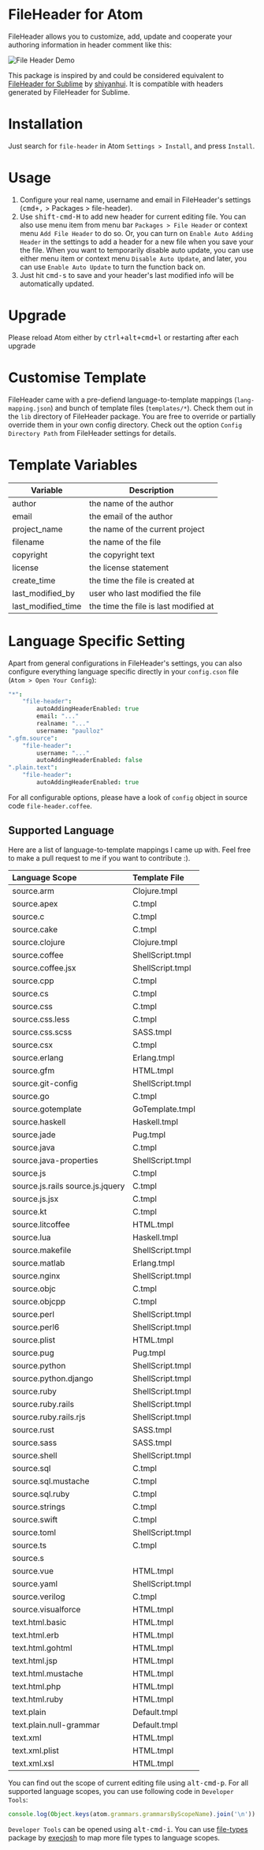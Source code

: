 <!--
@Author: Guan Gui <guiguan>
@Date:   2016-01-21T00:47:29+11:00
@Email:  root@guiguan.net
@Last modified by:   guiguan
@Last modified time: 2016-12-11T03:45:22+11:00
-->
# FileHeader for Atom
FileHeader allows you to customize, add, update and cooperate your authoring information in header comment like this:

![File Header Demo](https://raw.githubusercontent.com/guiguan/file-header/master/demo.gif)

This package is inspired by and could be considered equivalent to [FileHeader for Sublime](https://github.com/shiyanhui/FileHeader) by [shiyanhui](https://github.com/shiyanhui). It is compatible with headers generated by FileHeader for Sublime.

# Installation
Just search for `file-header` in Atom `Settings > Install`, and press `Install`.

# Usage
1. Configure your real name, username and email in FileHeader's settings (<kbd>cmd+,</kbd> > Packages > file-header).
2. Use <kbd>shift-cmd-H</kbd> to add new header for current editing file. You can also use menu item from menu bar `Packages > File Header` or context menu `Add File Header` to do so. Or, you can turn on `Enable Auto Adding Header` in the settings to add a header for a new file when you save your the file. When you want to temporarily disable auto update, you can use either menu item or context menu `Disable Auto Update`, and later, you can use `Enable Auto Update` to turn the function back on.
3. Just hit <kbd>cmd-s</kbd> to save and your header's last modified info will be automatically updated.

# Upgrade
Please reload Atom either by <kbd>ctrl+alt+cmd+l</kbd> or restarting after each upgrade

# Customise Template
FileHeader came with a pre-defiend language-to-template mappings (`lang-mapping.json`) and bunch of template files (`templates/*`). Check them out in the `lib` directory of FileHeader package. You are free to override or partially override them in your own config directory. Check out the option `Config Directory Path` from FileHeader settings for details.

# Template Variables
| Variable           | Description                             |
|--------------------|-----------------------------------------|
| author             | the name of the author                  |
| email              | the email of the author                 |
| project_name       | the name of the current project         |
| filename           | the name of the file                    |
| copyright          | the copyright text                      |
| license            | the license statement                   |
| create_time        | the time the file is created at         |
| last_modified_by   | user who last modified the file         |
| last_modified_time | the time the file is last modified at   |

# Language Specific Setting
Apart from general configurations in FileHeader's settings, you can also configure everything language specific directly in your `config.cson` file (`Atom > Open Your Config`):

```CoffeeScript
"*":
    "file-header":
        autoAddingHeaderEnabled: true
        email: "..."
        realname: "..."
        username: "paulloz"
".gfm.source":
    "file-header":
        username: "..."
        autoAddingHeaderEnabled: false
".plain.text":
    "file-header":
        autoAddingHeaderEnabled: true
```

For all configurable options, please have a look of `config` object in source code `file-header.coffee`.

## Supported Language
Here are a list of language-to-template mappings I came up with. Feel free to make a pull request to me if you want to contribute :).

| Language Scope | Template File |
| :------------- | :------------ |
|source.arm|Clojure.tmpl|
|source.apex|C.tmpl|
|source.c|C.tmpl|
|source.cake|C.tmpl|
|source.clojure|Clojure.tmpl|
|source.coffee|ShellScript.tmpl|
|source.coffee.jsx|ShellScript.tmpl|
|source.cpp|C.tmpl|
|source.cs|C.tmpl|
|source.css|C.tmpl|
|source.css.less|C.tmpl|
|source.css.scss|SASS.tmpl|
|source.csx|C.tmpl|
|source.erlang|Erlang.tmpl|
|source.gfm|HTML.tmpl|
|source.git-config|ShellScript.tmpl|
|source.go|C.tmpl|
|source.gotemplate|GoTemplate.tmpl|
|source.haskell|Haskell.tmpl|
|source.jade|Pug.tmpl|
|source.java|C.tmpl|
|source.java-properties|ShellScript.tmpl|
|source.js|C.tmpl|
|source.js.rails source.js.jquery|C.tmpl|
|source.js.jsx|C.tmpl|
|source.kt|C.tmpl|
|source.litcoffee|HTML.tmpl|
|source.lua|Haskell.tmpl|
|source.makefile|ShellScript.tmpl|
|source.matlab|Erlang.tmpl|
|source.nginx|ShellScript.tmpl|
|source.objc|C.tmpl|
|source.objcpp|C.tmpl|
|source.perl|ShellScript.tmpl|
|source.perl6|ShellScript.tmpl|
|source.plist|HTML.tmpl|
|source.pug|Pug.tmpl|
|source.python|ShellScript.tmpl|
|source.python.django|ShellScript.tmpl|
|source.ruby|ShellScript.tmpl|
|source.ruby.rails|ShellScript.tmpl|
|source.ruby.rails.rjs|ShellScript.tmpl|
|source.rust|SASS.tmpl|
|source.sass|SASS.tmpl|
|source.shell|ShellScript.tmpl|
|source.sql|C.tmpl|
|source.sql.mustache|C.tmpl|
|source.sql.ruby|C.tmpl|
|source.strings|C.tmpl|
|source.swift|C.tmpl|
|source.toml|ShellScript.tmpl|
|source.ts|C.tmpl|
|source.s||Clojure.tmpl|
|source.vue|HTML.tmpl|
|source.yaml|ShellScript.tmpl|
|source.verilog|C.tmpl|
|source.visualforce|HTML.tmpl|
|text.html.basic|HTML.tmpl|
|text.html.erb|HTML.tmpl|
|text.html.gohtml|HTML.tmpl|
|text.html.jsp|HTML.tmpl|
|text.html.mustache|HTML.tmpl|
|text.html.php|HTML.tmpl|
|text.html.ruby|HTML.tmpl|
|text.plain|Default.tmpl|
|text.plain.null-grammar|Default.tmpl|
|text.xml|HTML.tmpl|
|text.xml.plist|HTML.tmpl|
|text.xml.xsl|HTML.tmpl|

You can find out the scope of current editing file using <kbd>alt-cmd-p</kbd>. For all supported language scopes, you can use following code in `Developer Tools`:

```js
console.log(Object.keys(atom.grammars.grammarsByScopeName).join('\n'))
```

`Developer Tools` can be opened using <kbd>alt-cmd-i</kbd>. You can use  [file-types](https://atom.io/packages/file-types) package by [execjosh](https://github.com/execjosh) to map more file types to language scopes.

<!-- Piwik Image Tracker-->
<img src="http://piwik.guiguan.net/piwik.php?idsite=4&rec=1" style="border:0" alt="" />
<!-- End Piwik -->
